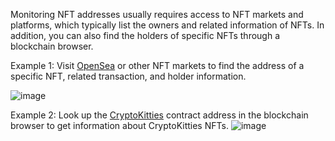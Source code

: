 Monitoring NFT addresses usually requires access to NFT markets and platforms, which typically list the owners and related information of NFTs. In addition, you can also find the holders of specific NFTs through a blockchain browser.

Example 1: Visit [OpenSea](https://opensea.io/) or other NFT markets to find the address of a specific NFT, related transaction, and holder information.

![image](https://docs.codatta.io/~gitbook/image?url=https%3A%2F%2F1881594289-files.gitbook.io%2F%7E%2Ffiles%2Fv0%2Fb%2Fgitbook-x-prod.appspot.com%2Fo%2Fspaces%252F1R7hte14lgxgSWN8B4ik%252Fuploads%252F1mc7ZfbRMWOJ7bhurOS0%252Fimage.png%3Falt%3Dmedia%26token%3D33ef9001-9038-4390-a6b7-113258478a5e&width=768&dpr=2&quality=100&sign=7b15f2f7&sv=1)


Example 2: Look up the [CryptoKitties](https://www.cryptokitties.co/) contract address in the blockchain browser to get information about CryptoKitties NFTs.
![image](https://docs.codatta.io/~gitbook/image?url=https%3A%2F%2F1881594289-files.gitbook.io%2F%7E%2Ffiles%2Fv0%2Fb%2Fgitbook-x-prod.appspot.com%2Fo%2Fspaces%252F1R7hte14lgxgSWN8B4ik%252Fuploads%252FBDMkR9asf2QEgY4wAgSg%252Fimage.png%3Falt%3Dmedia%26token%3Dd5dc5b52-2842-46f2-9ea6-ec4654b11f6b&width=768&dpr=2&quality=100&sign=a4b7679&sv=1)

